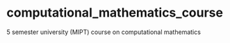 # computational_mathematics_course
5 semester university (MIPT) course on computational mathematics
